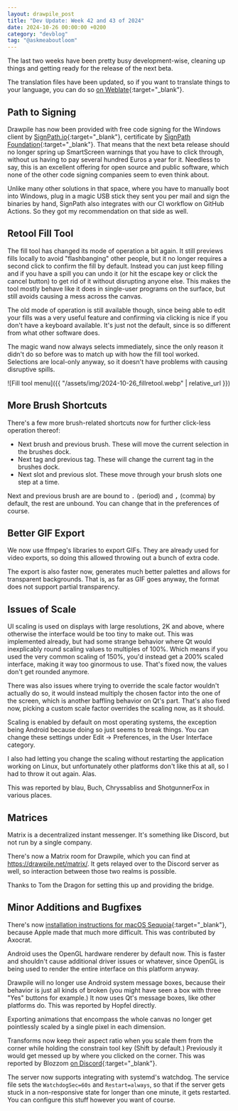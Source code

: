 ```yaml
---
layout: drawpile_post
title: "Dev Update: Week 42 and 43 of 2024"
date: 2024-10-26 00:00:00 +0200
category: "devblog"
tag: "@askmeaboutloom"
---
```


The last two weeks have been pretty busy development-wise, cleaning up things and getting ready for the release of the next beta.

The translation files have been updated, so if you want to translate things to your language, you can do so [on Weblate](https://hosted.weblate.org/engage/drawpile/){:target="_blank"}.

## Path to Signing

Drawpile has now been provided with free code signing for the Windows client by [SignPath.io](https://about.signpath.io/){:target="_blank"}, certificate by [SignPath Foundation](https://signpath.org/){:target="_blank"}. That means that the next beta release should no longer spring up SmartScreen warnings that you have to click through, without us having to pay several hundred Euros a year for it. Needless to say, this is an excellent offering for open source and public software, which none of the other code signing companies seem to even think about.

Unlike many other solutions in that space, where you have to manually boot into Windows, plug in a magic USB stick they sent you per mail and sign the binaries by hand, SignPath also integrates with our CI workflow on GitHub Actions. So they got my recommendation on that side as well.

## Retool Fill Tool

The fill tool has changed its mode of operation a bit again. It still previews fills locally to avoid "flashbanging" other people, but it no longer requires a second click to confirm the fill by default. Instead you can just keep filling and if you have a spill you can undo it (or hit the escape key or click the cancel button) to get rid of it without disrupting anyone else. This makes the tool mostly behave like it does in single-user programs on the surface, but still avoids causing a mess across the canvas.

The old mode of operation is still available though, since being able to edit your fills was a very useful feature and confirming via clicking is nice if you don't have a keyboard available. It's just not the default, since is so different from what other software does.

The magic wand now always selects immediately, since the only reason it didn't do so before was to match up with how the fill tool worked. Selections are local-only anyway, so it doesn't have problems with causing disruptive spills.

![Fill tool menu]({{ "/assets/img/2024-10-26_fillretool.webp" | relative_url }})

## More Brush Shortcuts

There's a few more brush-related shortcuts now for further click-less operation thereof:

* Next brush and previous brush. These will move the current selection in the brushes dock.
* Next tag and previous tag. These will change the current tag in the brushes dock.
* Next slot and previous slot. These move through your brush slots one step at a time.

Next and previous brush are are bound to <kbd>.</kbd> (period) and <kbd>,</kbd> (comma) by default, the rest are unbound. You can change that in the preferences of course.

## Better GIF Export

We now use ffmpeg's libraries to export GIFs. They are already used for video exports, so doing this allowed throwing out a bunch of extra code.

The export is also faster now, generates much better palettes and allows for transparent backgrounds. That is, as far as GIF goes anyway, the format does not support partial transparency.

## Issues of Scale

UI scaling is used on displays with large resolutions, 2K and above, where otherwise the interface would be too tiny to make out. This was implemented already, but had some strange behavior where Qt would inexplicably round scaling values to multiples of 100%. Which means if you used the very common scaling of 150%, you'd instead get a 200% scaled interface, making it way too ginormous to use. That's fixed now, the values don't get rounded anymore.

There was also issues where trying to override the scale factor wouldn't actually do so, it would instead multiply the chosen factor into the one of the screen, which is another baffling behavior on Qt's part. That's also fixed now, picking a custom scale factor overrides the scaling now, as it should.

Scaling is enabled by default on most operating systems, the exception being Android because doing so just seems to break things. You can change these settings under Edit → Preferences, in the User Interface category.

I also had letting you change the scaling without restarting the application working on Linux, but unfortunately other platforms don't like this at all, so I had to throw it out again. Alas.

This was reported by blau, Buch, Chryssabliss and ShotgunnerFox in various places.

## Matrices

Matrix is a decentralized instant messenger. It's something like Discord, but not run by a single company.

There's now a Matrix room for Drawpile, which you can find at <https://drawpile.net/matrix/>. It gets relayed over to the Discord server as well, so interaction between those two realms is possible.

Thanks to Tom the Dragon for setting this up and providing the bridge.

## Minor Additions and Bugfixes

There's now [installation instructions for macOS Sequoia](/help/tech/installation){:target="_blank"}, because Apple made that much more difficult. This was contributed by Axocrat.

Android uses the OpenGL hardware renderer by default now. This is faster and shouldn't cause additional driver issues or whatever, since OpenGL is being used to render the entire interface on this platform anyway.

Drawpile will no longer use Android system message boxes, because their behavior is just all kinds of broken (you might have seen a box with three "Yes" buttons for example.) It now uses Qt's message boxes, like other platforms do. This was reported by Hopfel directly.

Exporting animations that encompass the whole canvas no longer get pointlessly scaled by a single pixel in each dimension.

Transforms now keep their aspect ratio when you scale them from the corner while holding the constrain tool key (Shift by default.) Previously it would get messed up by where you clicked on the corner. This was reported by Blozzom [on Discord](https://drawpile.net/discord/){:target="_blank"}.

The server now supports integrating with systemd's watchdog. The service file sets the `WatchdogSec=60s` and `Restart=always`, so that if the server gets stuck in a non-responsive state for longer than one minute, it gets restarted. You can configure this stuff however you want of course.
